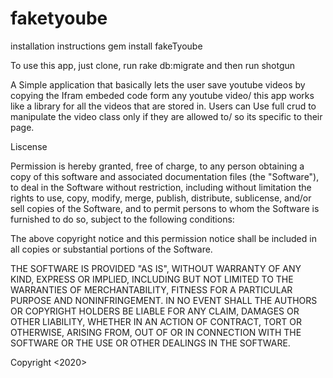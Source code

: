 # faketyoube

installation instructions
gem install fakeTyoube

To use this app, just clone, run rake db:migrate and then run shotgun


A Simple application that basically lets the user save youtube videos by copying the Ifram embeded code form any youtube video/ this app works like a library for all the videos that are stored in. Users can Use full crud to manipulate the video class only if they are allowed to/ so its specific to their page.

Liscense

Permission is hereby granted, free of charge, to any person obtaining a copy of this software and associated documentation files (the "Software"), to deal in the Software without restriction, including without limitation the rights to use, copy, modify, merge, publish, distribute, sublicense, and/or sell copies of the Software, and to permit persons to whom the Software is furnished to do so, subject to the following conditions:

The above copyright notice and this permission notice shall be included in all copies or substantial portions of the Software.

THE SOFTWARE IS PROVIDED "AS IS", WITHOUT WARRANTY OF ANY KIND, EXPRESS OR IMPLIED, INCLUDING BUT NOT LIMITED TO THE WARRANTIES OF MERCHANTABILITY, FITNESS FOR A PARTICULAR PURPOSE AND NONINFRINGEMENT. IN NO EVENT SHALL THE AUTHORS OR COPYRIGHT HOLDERS BE LIABLE FOR ANY CLAIM, DAMAGES OR OTHER LIABILITY, WHETHER IN AN ACTION OF CONTRACT, TORT OR OTHERWISE, ARISING FROM, OUT OF OR IN CONNECTION WITH THE SOFTWARE OR THE USE OR OTHER DEALINGS IN THE SOFTWARE.

Copyright <2020>
